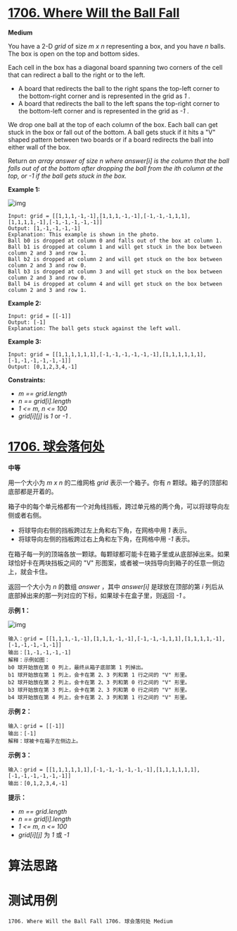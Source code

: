# [1706. Where Will the Ball Fall][enTitle]

**Medium**

You have a 2-D  *grid*  of size  *m x n*  representing a box, and you have  *n*  balls. The box is open on the top and bottom sides.

Each cell in the box has a diagonal board spanning two corners of the cell that can redirect a ball to the right or to the left.

- A board that redirects the ball to the right spans the top-left corner to the bottom-right corner and is represented in the grid as  *1* . 
- A board that redirects the ball to the left spans the top-right corner to the bottom-left corner and is represented in the grid as  *-1* .

We drop one ball at the top of each column of the box. Each ball can get stuck in the box or fall out of the bottom. A ball gets stuck if it hits a "V" shaped pattern between two boards or if a board redirects the ball into either wall of the box.

Return  *an array*  *answer*  *of size*  *n*  *where*  *answer[i]*  *is the column that the ball falls out of at the bottom after dropping the ball from the*  *ith*  *column at the top, or -1 if the ball gets stuck in the box.* 



**Example 1:** 

![img](https://assets.leetcode.com/uploads/2019/09/26/ball.jpg)

```
Input: grid = [[1,1,1,-1,-1],[1,1,1,-1,-1],[-1,-1,-1,1,1],[1,1,1,1,-1],[-1,-1,-1,-1,-1]]
Output: [1,-1,-1,-1,-1]
Explanation: This example is shown in the photo.
Ball b0 is dropped at column 0 and falls out of the box at column 1.
Ball b1 is dropped at column 1 and will get stuck in the box between column 2 and 3 and row 1.
Ball b2 is dropped at column 2 and will get stuck on the box between column 2 and 3 and row 0.
Ball b3 is dropped at column 3 and will get stuck on the box between column 2 and 3 and row 0.
Ball b4 is dropped at column 4 and will get stuck on the box between column 2 and 3 and row 1.

```

**Example 2:** 

```
Input: grid = [[-1]]
Output: [-1]
Explanation: The ball gets stuck against the left wall.

```

**Example 3:** 

```
Input: grid = [[1,1,1,1,1,1],[-1,-1,-1,-1,-1,-1],[1,1,1,1,1,1],[-1,-1,-1,-1,-1,-1]]
Output: [0,1,2,3,4,-1]

```



**Constraints:** 

-  *m == grid.length*  
-  *n == grid[i].length*  
-  *1 <= m, n <= 100*  
-  *grid[i][j]*  is  *1*  or  *-1* .


# [1706. 球会落何处][cnTitle]

**中等**

用一个大小为  *m x n*  的二维网格  *grid*  表示一个箱子。你有  *n*  颗球。箱子的顶部和底部都是开着的。

箱子中的每个单元格都有一个对角线挡板，跨过单元格的两个角，可以将球导向左侧或者右侧。

- 将球导向右侧的挡板跨过左上角和右下角，在网格中用  *1*  表示。 
- 将球导向左侧的挡板跨过右上角和左下角，在网格中用  *-1*  表示。

在箱子每一列的顶端各放一颗球。每颗球都可能卡在箱子里或从底部掉出来。如果球恰好卡在两块挡板之间的 "V" 形图案，或者被一块挡导向到箱子的任意一侧边上，就会卡住。

返回一个大小为  *n*  的数组  *answer*  ，其中  *answer[i]*  是球放在顶部的第  *i*  列后从底部掉出来的那一列对应的下标，如果球卡在盒子里，则返回  *-1*  。



**示例 1：** 

![img](https://assets.leetcode-cn.com/aliyun-lc-upload/uploads/2020/12/26/ball.jpg)

```
输入：grid = [[1,1,1,-1,-1],[1,1,1,-1,-1],[-1,-1,-1,1,1],[1,1,1,1,-1],[-1,-1,-1,-1,-1]]
输出：[1,-1,-1,-1,-1]
解释：示例如图：
b0 球开始放在第 0 列上，最终从箱子底部第 1 列掉出。
b1 球开始放在第 1 列上，会卡在第 2、3 列和第 1 行之间的 "V" 形里。
b2 球开始放在第 2 列上，会卡在第 2、3 列和第 0 行之间的 "V" 形里。
b3 球开始放在第 3 列上，会卡在第 2、3 列和第 0 行之间的 "V" 形里。
b4 球开始放在第 4 列上，会卡在第 2、3 列和第 1 行之间的 "V" 形里。

```

**示例 2：** 

```
输入：grid = [[-1]]
输出：[-1]
解释：球被卡在箱子左侧边上。

```

**示例 3：** 

```
输入：grid = [[1,1,1,1,1,1],[-1,-1,-1,-1,-1,-1],[1,1,1,1,1,1],[-1,-1,-1,-1,-1,-1]]
输出：[0,1,2,3,4,-1]

```



**提示：** 

-  *m == grid.length*  
-  *n == grid[i].length*  
-  *1 <= m, n <= 100*  
-  *grid[i][j]*  为  *1*  或  *-1* 




# 算法思路

# 测试用例
```
1706. Where Will the Ball Fall 1706. 球会落何处 Medium
```

[enTitle]: https://leetcode.com/problems/where-will-the-ball-fall/
[cnTitle]: https://leetcode-cn.com/problems/where-will-the-ball-fall/
